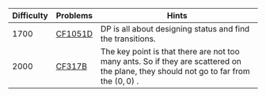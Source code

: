 | Difficulty | Problems | Hints |
| -------- | -------- | -------- |
| 1700 | [CF1051D](https://codeforces.com/problemset/problem/1051/D) | DP is all about designing status and find the transitions. |
| 2000 | [CF317B](https://codeforces.com/problemset/problem/317/B) | The key point is that there are not too many ants. So if they are scattered on the plane, they should not go to far from the $(0, 0)$ . |
